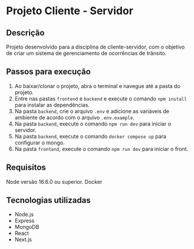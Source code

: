 # Projeto Cliente - Servidor

## Descrição

Projeto desenvolvido para a disciplina de cliente-servidor, com o objetivo de criar um sistema de gerenciamento de ocorrências de trânsito.

## Passos para execução

1. Ao baixar/clonar o projeto, abra o terminal e navegue até a pasta do projeto.
2. Entre nas pastas `frontend` e `backend` e execute o comando `npm install` para instalar as dependências.
3. Na pasta `backend`, crie o arquivo `.env` e adicione as variáveis de ambiente de acordo com o arquivo `.env.example`.
4. Na pasta `backend`, execute o comando `npm run dev` para iniciar o servidor.
5. Na pasta `backend`, execute o comando `docker compose up` para configurar o mongo.
6. Na pasta `frontend`, execute o comando `npm run dev` para iniciar o front.

## Requisitos
Node versão 16.6.0 ou superior.
Docker

## Tecnologias utilizadas
- Node.js
- Express
- MongoDB
- React
- Next.js

